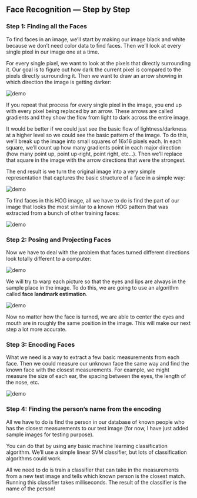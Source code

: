 ## Face Recognition — Step by Step

### Step 1: Finding all the Faces

To find faces in an image, we’ll start by making our image black and white because we don’t need color data to find faces. Then we’ll look at every single pixel in our image one at a time.

For every single pixel, we want to look at the pixels that directly surrounding it. Our goal is to figure out how dark the current pixel is compared to the pixels directly surrounding it. Then we want to draw an arrow showing in which direction the image is getting darker:

![demo](https://miro.medium.com/max/625/1*WF54tQnH1Hgpoqk-Vtf9Lg.gif)

If you repeat that process for every single pixel in the image, you end up with every pixel being replaced by an arrow. These arrows are called gradients and they show the flow from light to dark across the entire image.

It would be better if we could just see the basic flow of lightness/darkness at a higher level so we could see the basic pattern of the image.
To do this, we’ll break up the image into small squares of 16x16 pixels each. In each square, we’ll count up how many gradients point in each major direction (how many point up, point up-right, point right, etc…). Then we’ll replace that square in the image with the arrow directions that were the strongest.

The end result is we turn the original image into a very simple representation that captures the basic structure of a face in a simple way:

![demo](https://miro.medium.com/max/875/1*uHisafuUw0FOsoZA992Jdg.gif)

To find faces in this HOG image, all we have to do is find the part of our image that looks the most similar to a known HOG pattern that was extracted from a bunch of other training faces:

![demo](https://miro.medium.com/max/875/1*6xgev0r-qn4oR88FrW6fiA.png)

### Step 2: Posing and Projecting Faces

Now we have to deal with the problem that faces turned different directions look totally different to a computer:

![demo](https://miro.medium.com/max/875/1*x-rg0aSpKOer1JF-TejYUg.png)

We will try to warp each picture so that the eyes and lips are always in the sample place in the image. To do this, we are going to use an algorithm called **face landmark estimation**.

![demo](https://miro.medium.com/max/875/1*igEzGcFn-tjZb94j15tCNA.png)

Now no matter how the face is turned, we are able to center the eyes and mouth are in roughly the same position in the image. This will make our next step a lot more accurate.

### Step 3: Encoding Faces

What we need is a way to extract a few basic measurements from each face. Then we could measure our unknown face the same way and find the known face with the closest measurements. For example, we might measure the size of each ear, the spacing between the eyes, the length of the nose, etc.

![demo](https://miro.medium.com/max/875/1*n1R8VMyDRw3RNO3JULYBpQ.png)

### Step 4: Finding the person’s name from the encoding

All we have to do is find the person in our database of known people who has the closest measurements to our test image (for now, I have just added sample images for testing purpose).

You can do that by using any basic machine learning classification algorithm. We’ll use a simple linear SVM classifier, but lots of classification algorithms could work.

All we need to do is train a classifier that can take in the measurements from a new test image and tells which known person is the closest match. Running this classifier takes milliseconds. The result of the classifier is the name of the person!